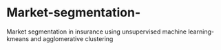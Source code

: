 # Market-segmentation-
Market segmentation in insurance using unsupervised machine learning- kmeans and agglomerative clustering
